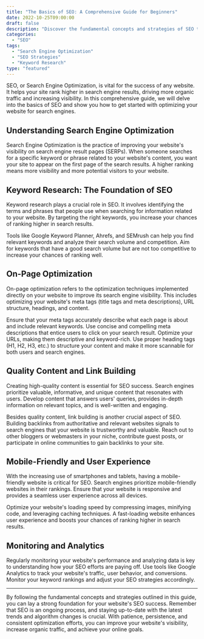 ```yaml
--- 
title: "The Basics of SEO: A Comprehensive Guide for Beginners" 
date: 2022-10-25T09:00:00 
draft: false 
description: "Discover the fundamental concepts and strategies of SEO to enhance your website's visibility and increase organic traffic." 
categories: 
  - "SEO" 
tags: 
  - "Search Engine Optimization" 
  - "SEO Strategies" 
  - "Keyword Research" 
type: "featured" 
--- 
```


SEO, or Search Engine Optimization, is vital for the success of any website. It helps your site rank higher in search engine results, driving more organic traffic and increasing visibility. In this comprehensive guide, we will delve into the basics of SEO and show you how to get started with optimizing your website for search engines.

## Understanding Search Engine Optimization

Search Engine Optimization is the practice of improving your website's visibility on search engine result pages (SERPs). When someone searches for a specific keyword or phrase related to your website's content, you want your site to appear on the first page of the search results. A higher ranking means more visibility and more potential visitors to your website.

## Keyword Research: The Foundation of SEO

Keyword research plays a crucial role in SEO. It involves identifying the terms and phrases that people use when searching for information related to your website. By targeting the right keywords, you increase your chances of ranking higher in search results.

Tools like Google Keyword Planner, Ahrefs, and SEMrush can help you find relevant keywords and analyze their search volume and competition. Aim for keywords that have a good search volume but are not too competitive to increase your chances of ranking well.

## On-Page Optimization

On-page optimization refers to the optimization techniques implemented directly on your website to improve its search engine visibility. This includes optimizing your website's meta tags (title tags and meta descriptions), URL structure, headings, and content.

Ensure that your meta tags accurately describe what each page is about and include relevant keywords. Use concise and compelling meta descriptions that entice users to click on your search result. Optimize your URLs, making them descriptive and keyword-rich. Use proper heading tags (H1, H2, H3, etc.) to structure your content and make it more scannable for both users and search engines.

## Quality Content and Link Building

Creating high-quality content is essential for SEO success. Search engines prioritize valuable, informative, and unique content that resonates with users. Develop content that answers users' queries, provides in-depth information on relevant topics, and is well-written and engaging.

Besides quality content, link building is another crucial aspect of SEO. Building backlinks from authoritative and relevant websites signals to search engines that your website is trustworthy and valuable. Reach out to other bloggers or webmasters in your niche, contribute guest posts, or participate in online communities to gain backlinks to your site.

## Mobile-Friendly and User Experience

With the increasing use of smartphones and tablets, having a mobile-friendly website is critical for SEO. Search engines prioritize mobile-friendly websites in their rankings. Ensure that your website is responsive and provides a seamless user experience across all devices.

Optimize your website's loading speed by compressing images, minifying code, and leveraging caching techniques. A fast-loading website enhances user experience and boosts your chances of ranking higher in search results.

## Monitoring and Analytics

Regularly monitoring your website's performance and analyzing data is key to understanding how your SEO efforts are paying off. Use tools like Google Analytics to track your website's traffic, user behavior, and conversions. Monitor your keyword rankings and adjust your SEO strategies accordingly.

---

By following the fundamental concepts and strategies outlined in this guide, you can lay a strong foundation for your website's SEO success. Remember that SEO is an ongoing process, and staying up-to-date with the latest trends and algorithm changes is crucial. With patience, persistence, and consistent optimization efforts, you can improve your website's visibility, increase organic traffic, and achieve your online goals.
